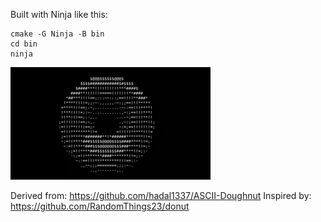 Built with Ninja like this:

```
cmake -G Ninja -B bin
cd bin
ninja
```

![](./doughnut.gif)

Derived from:
https://github.com/hadal1337/ASCII-Doughnut
Inspired by:
https://github.com/RandomThings23/donut
